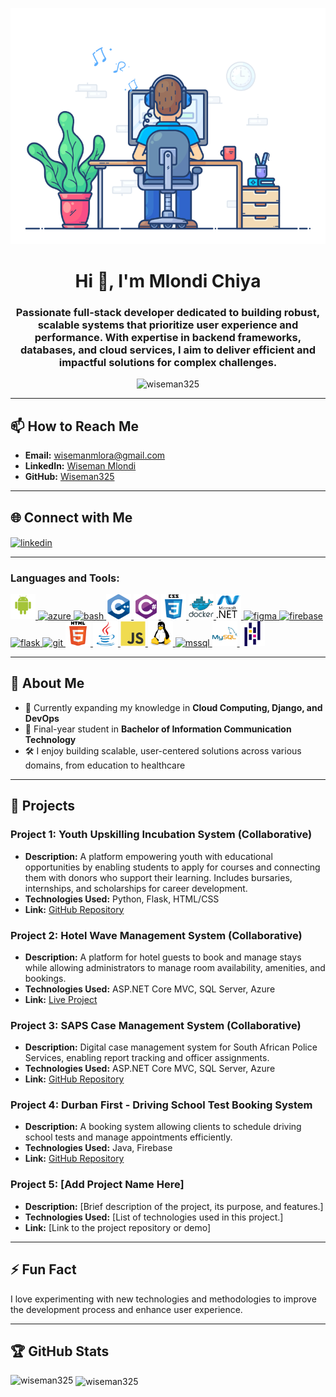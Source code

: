 [![MasterHead](https://raw.githubusercontent.com/jsuarezruiz/jsuarezruiz/master/images/coding.gif)](https://github.com/Wiseman325)

<h1 align="center">Hi 👋, I'm Mlondi Chiya</h1>
<h3 align="center">Passionate full-stack developer dedicated to building robust, scalable systems that prioritize user experience and performance. With expertise in backend frameworks, databases, and cloud services, I aim to deliver efficient and impactful solutions for complex challenges.</h3>

<p align="center">
  <img src="https://komarev.com/ghpvc/?username=wiseman325&label=Profile%20views&color=0e75b6&style=flat" alt="wiseman325" />
</p>

---

## 📫 How to Reach Me
- **Email:** wisemanmlora@gmail.com
- **LinkedIn:** [Wiseman Mlondi](https://www.linkedin.com/in/mlondi-chiya-69065926b/)
- **GitHub:** [Wiseman325](https://github.com/Wiseman325)

---

## 🌐 Connect with Me
<p align="left">
  <a href="https://www.linkedin.com/in/mlondi-chiya-69065926b/" target="blank">
    <img align="center" src="https://cdn.jsdelivr.net/npm/simple-icons@3.1.0/icons/linkedin.svg" alt="linkedin" height="30" width="40" />
  </a>
</p>

---

<h3 align="left">Languages and Tools:</h3>
<p align="left"> 
  <a href="https://developer.android.com" target="_blank" rel="noreferrer"> 
    <img src="https://raw.githubusercontent.com/devicons/devicon/master/icons/android/android-original-wordmark.svg" alt="android" width="40" height="40"/> 
  </a> 
  <a href="https://azure.microsoft.com/en-in/" target="_blank" rel="noreferrer"> 
    <img src="https://www.vectorlogo.zone/logos/microsoft_azure/microsoft_azure-icon.svg" alt="azure" width="40" height="40"/> 
  </a> 
  <a href="https://www.gnu.org/software/bash/" target="_blank" rel="noreferrer"> 
    <img src="https://www.vectorlogo.zone/logos/gnu_bash/gnu_bash-icon.svg" alt="bash" width="40" height="40"/> 
  </a> 
  <a href="https://www.w3schools.com/cpp/" target="_blank" rel="noreferrer"> 
    <img src="https://raw.githubusercontent.com/devicons/devicon/master/icons/cplusplus/cplusplus-original.svg" alt="cplusplus" width="40" height="40"/> 
  </a> 
  <a href="https://www.w3schools.com/cs/" target="_blank" rel="noreferrer"> 
    <img src="https://raw.githubusercontent.com/devicons/devicon/master/icons/csharp/csharp-original.svg" alt="csharp" width="40" height="40"/> 
  </a> 
  <a href="https://www.w3schools.com/css/" target="_blank" rel="noreferrer"> 
    <img src="https://raw.githubusercontent.com/devicons/devicon/master/icons/css3/css3-original-wordmark.svg" alt="css3" width="40" height="40"/> 
  </a> 
  <a href="https://www.docker.com/" target="_blank" rel="noreferrer"> 
    <img src="https://raw.githubusercontent.com/devicons/devicon/master/icons/docker/docker-original-wordmark.svg" alt="docker" width="40" height="40"/> 
  </a> 
  <a href="https://dotnet.microsoft.com/" target="_blank" rel="noreferrer"> 
    <img src="https://raw.githubusercontent.com/devicons/devicon/master/icons/dot-net/dot-net-original-wordmark.svg" alt="dotnet" width="40" height="40"/> 
  </a> 
  <a href="https://www.figma.com/" target="_blank" rel="noreferrer"> 
    <img src="https://www.vectorlogo.zone/logos/figma/figma-icon.svg" alt="figma" width="40" height="40"/> 
  </a> 
  <a href="https://firebase.google.com/" target="_blank" rel="noreferrer"> 
    <img src="https://www.vectorlogo.zone/logos/firebase/firebase-icon.svg" alt="firebase" width="40" height="40"/> 
  </a> 
  <a href="https://flask.palletsprojects.com/" target="_blank" rel="noreferrer"> 
    <img src="https://www.vectorlogo.zone/logos/pocoo_flask/pocoo_flask-icon.svg" alt="flask" width="40" height="40"/> 
  </a> 
  <a href="https://git-scm.com/" target="_blank" rel="noreferrer"> 
    <img src="https://www.vectorlogo.zone/logos/git-scm/git-scm-icon.svg" alt="git" width="40" height="40"/> 
  </a> 
  <a href="https://www.w3.org/html/" target="_blank" rel="noreferrer"> 
    <img src="https://raw.githubusercontent.com/devicons/devicon/master/icons/html5/html5-original-wordmark.svg" alt="html5" width="40" height="40"/> 
  </a> 
  <a href="https://www.java.com" target="_blank" rel="noreferrer"> 
    <img src="https://raw.githubusercontent.com/devicons/devicon/master/icons/java/java-original.svg" alt="java" width="40" height="40"/> 
  </a> 
  <a href="https://developer.mozilla.org/en-US/docs/Web/JavaScript" target="_blank" rel="noreferrer"> 
    <img src="https://raw.githubusercontent.com/devicons/devicon/master/icons/javascript/javascript-original.svg" alt="javascript" width="40" height="40"/> 
  </a> 
  <a href="https://www.linux.org/" target="_blank" rel="noreferrer"> 
    <img src="https://raw.githubusercontent.com/devicons/devicon/master/icons/linux/linux-original.svg" alt="linux" width="40" height="40"/> 
  </a> 
  <a href="https://www.microsoft.com/en-us/sql-server" target="_blank" rel="noreferrer"> 
    <img src="https://www.svgrepo.com/show/303229/microsoft-sql-server-logo.svg" alt="mssql" width="40" height="40"/> 
  </a> 
  <a href="https://www.mysql.com/" target="_blank" rel="noreferrer"> 
    <img src="https://raw.githubusercontent.com/devicons/devicon/master/icons/mysql/mysql-original-wordmark.svg" alt="mysql" width="40" height="40"/> 
  </a> 
  <a href="https://pandas.pydata.org/" target="_blank" rel="noreferrer"> 
    <img src="https://raw.githubusercontent.com/devicons/devicon/master/icons/pandas/pandas-original.svg" alt="pandas" width="40" height="40"/> 
  </a>
</p>

---

## 🚀 About Me
- 🌱 Currently expanding my knowledge in **Cloud Computing, Django, and DevOps**
- 💼 Final-year student in **Bachelor of Information Communication Technology**
- 🛠️ I enjoy building scalable, user-centered solutions across various domains, from education to healthcare

---

## 📝 Projects

### Project 1: Youth Upskilling Incubation System (Collaborative)
- **Description:** A platform empowering youth with educational opportunities by enabling students to apply for courses and connecting them with donors who support their learning. Includes bursaries, internships, and scholarships for career development.
- **Technologies Used:** Python, Flask, HTML/CSS
- **Link:** [GitHub Repository](https://github.com/Wiseman325)


### Project 2: Hotel Wave Management System (Collaborative)
- **Description:** A platform for hotel guests to book and manage stays while allowing administrators to manage room availability, amenities, and bookings.
- **Technologies Used:** ASP.NET Core MVC, SQL Server, Azure
- **Link:** [Live Project](https://github.com/Wiseman325)


### Project 3: SAPS Case Management System (Collaborative)
- **Description:** Digital case management system for South African Police Services, enabling report tracking and officer assignments.
- **Technologies Used:** ASP.NET Core MVC, SQL Server, Azure
- **Link:** [GitHub Repository](https://github.com/Wiseman325/Case-Management-System.git)


### Project 4: Durban First - Driving School Test Booking System
- **Description:** A booking system allowing clients to schedule driving school tests and manage appointments efficiently.
- **Technologies Used:** Java, Firebase
- **Link:** [GitHub Repository](https://github.com/Wiseman325/DurbanFirst.git)


### Project 5: [Add Project Name Here]
- **Description:** [Brief description of the project, its purpose, and features.]
- **Technologies Used:** [List of technologies used in this project.]
- **Link:** [Link to the project repository or demo]


---

## ⚡ Fun Fact
I love experimenting with new technologies and methodologies to improve the development process and enhance user experience. 

---

## 🏆 GitHub Stats

<p><img align="left" src="https://github-readme-stats.vercel.app/api/top-langs?username=wiseman325&show_icons=true&locale=en&layout=compact" alt="wiseman325" /></p>

<p>&nbsp;<img align="center" src="https://github-readme-stats.vercel.app/api?username=wiseman325&show_icons=true&locale=en" alt="wiseman325" /></p>

